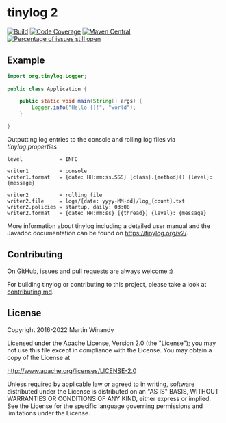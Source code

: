 tinylog 2
=========
[![Build](https://github.com/tinylog-org/tinylog/actions/workflows/build.yaml/badge.svg?branch=v2.7&event=push)](https://github.com/tinylog-org/tinylog/actions/workflows/build.yaml)
[![Code Coverage](https://codecov.io/gh/tinylog-org/tinylog/branch/v2.7/graph/badge.svg)](https://codecov.io/gh/tinylog-org/tinylog/branch/v2.7)
[![Maven Central](https://maven-badges.herokuapp.com/maven-central/org.tinylog/tinylog-impl/badge.svg)](https://search.maven.org/search?q=g:org.tinylog)
[![Percentage of issues still open](https://isitmaintained.com/badge/open/tinylog-org/tinylog.svg)](https://github.com/tinylog-org/tinylog/issues "Percentage of issues still open")

Example
-------

```java
import org.tinylog.Logger;
    
public class Application {

    public static void main(String[] args) {
        Logger.info("Hello {}!", "world");
    }

}
```

Outputting log entries to the console and rolling log files via *tinylog.properties*

```properties
level            = INFO

writer1          = console
writer1.format   = {date: HH:mm:ss.SSS} {class}.{method}() {level}: {message}

writer2          = rolling file
writer2.file     = logs/{date: yyyy-MM-dd}/log_{count}.txt
writer2.policies = startup, daily: 03:00
writer2.format   = {date: HH:mm:ss} [{thread}] {level}: {message}
```

More information about tinylog including a detailed user manual and the Javadoc documentation can be found on https://tinylog.org/v2/.

Contributing
------------

On GitHub, issues and pull requests are always welcome :)

For building tinylog or contributing to this project, please take a look at [contributing.md](./contributing.md).

License
-------

Copyright 2016-2022 Martin Winandy

Licensed under the Apache License, Version 2.0 (the "License"); you may not use this file except in compliance with the License. You may obtain a copy of the License at

http://www.apache.org/licenses/LICENSE-2.0

Unless required by applicable law or agreed to in writing, software distributed under the License is distributed on an "AS IS" BASIS, WITHOUT WARRANTIES OR CONDITIONS OF ANY KIND, either express or implied. See the License for the specific language governing permissions and limitations under the License.
